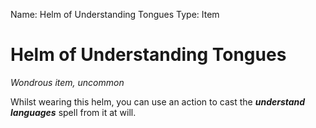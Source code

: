 Name: Helm of Understanding Tongues
Type: Item

# Helm of Understanding Tongues
_Wondrous item, uncommon_

Whilst wearing this helm, you can use an action to cast the **_understand languages_** spell from it at will.